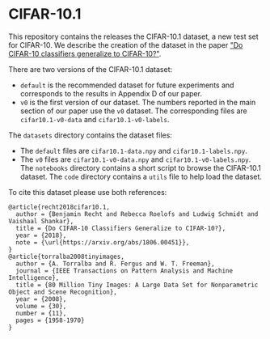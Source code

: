 # CIFAR-10.1
This repository contains the releases the CIFAR-10.1 dataset, a new test set for CIFAR-10.
We describe the creation of the dataset in the paper ["Do CIFAR-10 classifiers generalize to CIFAR-10?"](https://arxiv.org/abs/1806.00451).

There are two versions of the CIFAR-10.1 dataset:
- `default` is the recommended dataset for future experiments and corresponds to the results in Appendix D of our paper.
- `v0` is the first version of our dataset. The numbers reported in the main section of our paper use the `v0` dataset.  The corresponding files are `cifar10.1-v0-data` and `cifar10.1-v0-labels`.

The `datasets` directory contains the dataset files:
- The `default` files are `cifar10.1-data.npy` and `cifar10.1-labels.npy`.
- The `v0` files are `cifar10.1-v0-data.npy` and `cifar10.1-v0-labels.npy`.
The `notebooks` directory contains a short script to browse the CIFAR-10.1 dataset.
The `code` directory contains a `utils` file to help load the dataset.

To cite this dataset please use both references:
```
@article{recht2018cifar10.1,
  author = {Benjamin Recht and Rebecca Roelofs and Ludwig Schmidt and Vaishaal Shankar},
  title = {Do CIFAR-10 Classifiers Generalize to CIFAR-10?},
  year = {2018},
  note = {\url{https://arxiv.org/abs/1806.00451}},
}
@article{torralba2008tinyimages, 
  author = {A. Torralba and R. Fergus and W. T. Freeman}, 
  journal = {IEEE Transactions on Pattern Analysis and Machine Intelligence}, 
  title = {80 Million Tiny Images: A Large Data Set for Nonparametric Object and Scene Recognition}, 
  year = {2008}, 
  volume = {30}, 
  number = {11}, 
  pages = {1958-1970}
}
```
